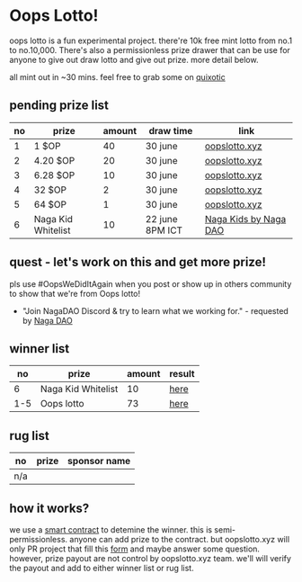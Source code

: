 # Oops Lotto!

oops lotto is a fun experimental project. there're 10k free mint lotto from no.1 to no.10,000. There's also a permissionless prize drawer that can be use for anyone to give out draw lotto and give out prize. more detail below.

all mint out in ~30 mins. feel free to grab some on [quixotic](https://quixotic.io/collection/0xD182adC29d09FcF823C9FE8ED678ee96e09BE7a9)

## pending prize list

| no | prize | amount  | draw time | link | 
|---|---|---|---| --- | 
| 1|  1 $OP | 40  |  30 june |  [oopslotto.xyz](https://oopslotto.xyz/) |
| 2 | 4.20 $OP  | 20  |  30 june |   [oopslotto.xyz](https://oopslotto.xyz/) |
| 3 | 6.28 $OP | 10  | 30 june  |   [oopslotto.xyz](https://oopslotto.xyz/)|
| 4 | 32 $OP |  2 | 30 june  |   [oopslotto.xyz](https://oopslotto.xyz/) |
| 5 | 64 $OP |  1 | 30 june  |   [oopslotto.xyz](https://oopslotto.xyz/) |
| 6 | Naga Kid Whitelist |  10 | 22 june 8PM ICT  |   [Naga Kids by Naga DAO](https://www.facebook.com/nagadaonft/photos/a.105341851688875/365395999016791) |


## quest - let's work on this and get more prize! 
pls use #OopsWeDidItAgain when you post or show up in others community to show that we're from Oops lotto! 

- "Join NagaDAO Discord & try to learn what we working for." - requested by [Naga DAO](https://discord.gg/nagadao)



## winner list

| no | prize | amount  | result |   
|---|---|---|--- |
|  6 | Naga Kid Whitelist  | 10  | [here](/winner/naga-kid-wl)  |
|  1-5 | Oops lotto  | 73  | [here](/winner/oops)  |

## rug list

| no | prize | sponsor name |
|---|---|--- |
|  n/a |   |   |   



## how it works?

we use a [smart contract](https://optimistic.etherscan.io/address/0xfe77d91f622664ae91ed61c55325d096db94d652) to detemine the winner.
this is semi-permissionless. anyone can add prize to the contract. but oopslotto.xyz will only PR project that fill this [form](https://forms.gle/oPtDVEjF5ucS2Y1S6) and maybe answer some question. 
however, prize payout are not control by oopslotto.xyz team. we'll will verify the payout and add to either winner list or rug list. 
